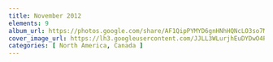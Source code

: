 ```yaml
---
title: November 2012
elements: 9
album_url: https://photos.google.com/share/AF1QipPYMYD6gnHNhHQNcLO3so7M76qVhlsrSz_yy9KToJLnweM4jQDQ8-qor5DmEh_jOg?key=SDFwdXEtUGIzQWRzYXo3cEJ1cnJhV2RxWmtILXFB
cover_image_url: https://lh3.googleusercontent.com/JJLL3WLurjhEuDYDwO4PF7-4UkbjPk7_xj5JeYdTrIz_2GRYhYGyiBZl0CD8sDjQ-9TvmkXNBvVziZTmzVxJURzP5y2oOwxfxmN46kYkkximhx8isa4jK5XOfWViwaizsoYdjKA0PlBSKudVgFQiYTWcceKwAHkrlFJg6MwBXLOUr47h55YF2uhhrbrbDeQLnJJlAX3u82CCd4Ze7EwO5zUaRaYujgjtYEaClTX8UZq44r6xRyq8RhNy3neMdpoXVgA9VQysFAN7wG2ksvn4iXodn-SZ9_neJKdWNF28iC78rDQ_YGXqhMQupSZQcr0Lsc4_GrYKUGQ1bGrN4HVUxarF9iou75eeOTdB79TbC92Q0rteng5Rvwqq2UBafiQ4tJNxm3lDM_sm36pMJ227E5aCdNoq926o6Ph93vorniOsIN-EhSWEFDWF3MP4NcJHVXL5FvBJvkvZygfshuRoccs4KNGos3-x-GlhQQGT_YDL7_mPyI0bclonS62FT8Kz9d4VnyQsSNVYoDGCwtDV08FKTP3nu0dtknmFGgV8JKbDYEXcqC_KZT0MqmxExY4YVxnCcIM7ArjHqZ9m_zODnIETUm2Nqwp9wvk8IRR5Fy7umHHVCdpSmaFXocMrgpsIV-sMh6YDH1G7slK4dmHUxrX9=s195-p-k-no
categories: [ North America, Canada ]
---
```

